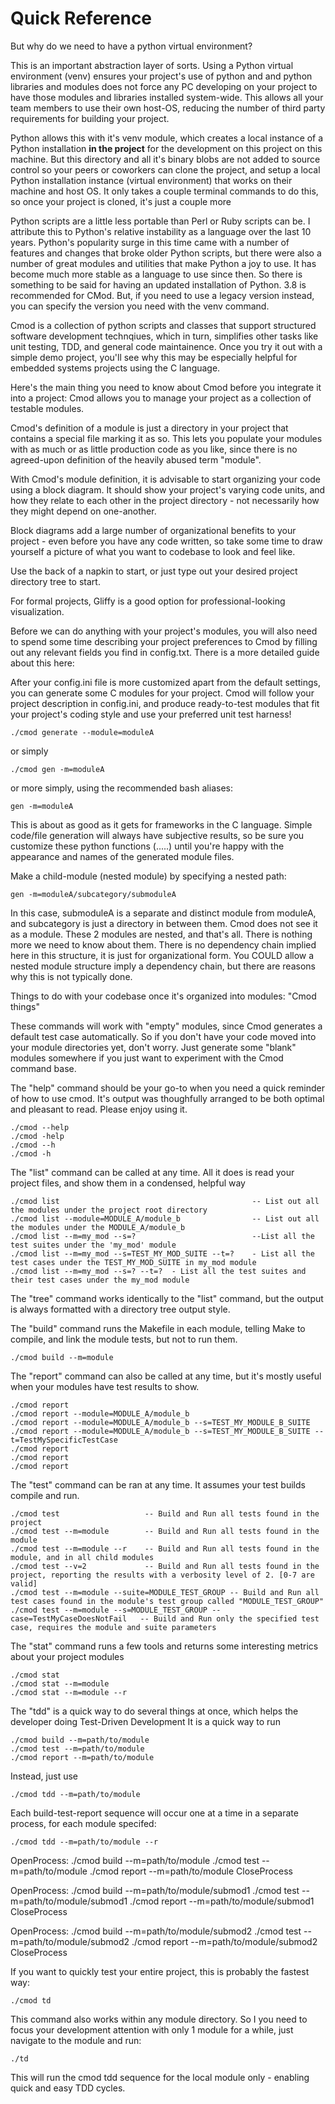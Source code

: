 # Quick Reference

But why do we need to have a python virtual environment?

This is an important abstraction layer of sorts. Using a Python virtual environment (venv) ensures your project's use of python and and python libraries and modules does not force any PC developing on your project to have those modules and libraries installed system-wide. This allows all your team members to use their own host-OS, reducing the number of third party requirements for building your project.

Python allows this with it's venv module, which creates a local instance of a Python installation **in the project** for the development on this project on this machine. But this directory and all it's binary blobs are not added to source control so your peers or coworkers can clone the project, and setup a local Python installation instance (virtual environment) that works on their machine and host OS. It only takes a couple terminal commands to do this, so once your project is cloned, it's just a couple more

Python scripts are a little less portable than Perl or Ruby scripts can be. I attribute this to Python's relative instability as a language over the last 10 years. Python's popularity surge in this time came with a number of features and changes that broke older Python scripts, but there were also a number of great modules and utilities that make Python a joy to use. It has become much more stable as a language to use since then. So there is something to be said for having an updated installation of Python. 3.8 is recommended for CMod. But, if you need to use a legacy version instead, you can specify the version you need with the venv command.








Cmod is a collection of python scripts and classes that support structured software development technqiues,
which in turn, simplifies other tasks like unit testing, TDD, and general code maintainence. Once you try it out
with a simple demo project, you'll see why this may be especially helpful for embedded systems projects using the
C language.

Here's the main thing you need to know about Cmod before you integrate it into a project:
Cmod allows you to manage your project as a collection of testable modules.

Cmod's definition of a module is just a directory in your project that contains a special file marking it as so.
This lets you populate your modules with as much or as little production code as you like, since there is no
agreed-upon definition of the heavily abused term "module".

With Cmod's module definition, it is advisable to start organizing your code using a block diagram. It should show your project's
varying code units, and how they relate to each other in the project directory - not necessarily how they might depend on one-another.

Block diagrams add a large number of organizational benefits to your project - even before you have any code written, so
take some time to draw yourself a picture of what you want to codebase to look and feel like.

Use the back of a napkin to start, or just type out your desired project directory tree to start.

For formal projects, Gliffy is a good option for professional-looking visualization.

Before we can do anything with your project's modules, you will also need to spend some time describing your
project preferences to Cmod by filling out any relevant fields you find in config.txt. There is a more detailed
guide about this here:

After your config.ini file is more customized apart from the default settings, you can generate some C modules
for your project. Cmod will follow your project description in config.ini, and produce ready-to-test
modules that fit your project's coding style and use your preferred unit test harness!

```
./cmod generate --module=moduleA
```

or simply

```
./cmod gen -m=moduleA
```

or more simply, using the recommended bash aliases:

```
gen -m=moduleA
```

This is about as good as it gets for frameworks in the C language. Simple code/file generation will
always have subjective results, so be sure you customize these python functions (.....) until you're happy with
the appearance and names of the generated module files.

Make a child-module (nested module) by specifying a nested path:

```
gen -m=moduleA/subcategory/submoduleA
```

In this case, submoduleA is a separate and distinct module from moduleA, and subcategory is just a directory in between them.
Cmod does not see it as a module. These 2 modules are nested, and that's all. There is nothing more we need to know about them.
There is no dependency chain implied here in this structure, it is just for organizational form. You COULD allow a nested module
structure imply a dependency chain, but there are reasons why this is not typically done.

Things to do with your codebase once it's organized into modules: "Cmod things"

These commands will work with "empty" modules, since Cmod generates a default
test case automatically. So if you don't have your code moved into your module
directories yet, don't worry. Just generate some "blank" modules somewhere if you
just want to experiment with the Cmod command base.

The "help" command should be your go-to when you need a quick reminder of how to use cmod.
It's output was thoughfully arranged to be both optimal and pleasant to read. Please enjoy
using it.

```
./cmod --help
./cmod -help
./cmod --h
./cmod -h
```

The "list" command can be called at any time. All it does is read your project files, and show them in a condensed, helpful way

```
./cmod list                                           -- List out all the modules under the project root directory
./cmod list --module=MODULE_A/module_b                -- List out all the modules under the MODULE_A/module_b
./cmod list --m=my_mod --s=?                          --List all the test suites under the 'my_mod' module
./cmod list --m=my_mod --s=TEST_MY_MOD_SUITE --t=?    - List all the test cases under the TEST_MY_MOD_SUITE in my_mod module
./cmod list --m=my_mod --s=? --t=?  - List all the test suites and their test cases under the my_mod module
```

The "tree" command works identically to the "list" command, but the output is always formatted with a directory tree output style.

The "build" command runs the Makefile in each module, telling Make to compile, and link the module tests, but not to run them.

```
./cmod build --m=module
```

The "report" command can also be called at any time, but it's mostly useful when your modules have test results to show.

```
./cmod report
./cmod report --module=MODULE_A/module_b
./cmod report --module=MODULE_A/module_b --s=TEST_MY_MODULE_B_SUITE
./cmod report --module=MODULE_A/module_b --s=TEST_MY_MODULE_B_SUITE --t=TestMySpecificTestCase
./cmod report
./cmod report
./cmod report
```

The "test" command can be ran at any time. It assumes your test builds compile and run.

```
./cmod test                   -- Build and Run all tests found in the project
./cmod test --m=module        -- Build and Run all tests found in the module
./cmod test --m=module --r    -- Build and Run all tests found in the module, and in all child modules
./cmod test --v=2             -- Build and Run all tests found in the project, reporting the results with a verbosity level of 2. [0-7 are valid]
./cmod test --m=module --suite=MODULE_TEST_GROUP -- Build and Run all test cases found in the module's test group called "MODULE_TEST_GROUP"
./cmod test --m=module --s=MODULE_TEST_GROUP --case=TestMyCaseDoesNotFail   -- Build and Run only the specified test case, requires the module and suite parameters
```


The "stat" command runs a few tools and returns some interesting metrics about your project modules

```
./cmod stat
./cmod stat --m=module
./cmod stat --m=module --r
```

The "tdd" is a quick way to do several things at once, which helps the developer doing Test-Driven Development
It is a quick way to run

```
./cmod build --m=path/to/module
./cmod test --m=path/to/module
./cmod report --m=path/to/module
```

Instead, just use

```
./cmod tdd --m=path/to/module
```

Each build-test-report sequence will occur one at a time in a separate process, for each module specifed:

```
./cmod tdd --m=path/to/module --r
```

OpenProcess:
  ./cmod build --m=path/to/module
  ./cmod test --m=path/to/module
  ./cmod report --m=path/to/module
CloseProcess

OpenProcess:
  ./cmod build --m=path/to/module/submod1
  ./cmod test --m=path/to/module/submod1
  ./cmod report --m=path/to/module/submod1
CloseProcess

OpenProcess:
  ./cmod build --m=path/to/module/submod2
  ./cmod test --m=path/to/module/submod2
  ./cmod report --m=path/to/module/submod2
CloseProcess

If you want to quickly test your entire project, this is probably the fastest way:

```
./cmod td
```

This command also works within any module directory. So I you need to focus your development
attention with only 1 module for a while, just navigate to the module and run:

```
./td
```

This will run the cmod tdd sequence for the local module only - enabling quick and easy TDD cycles.
